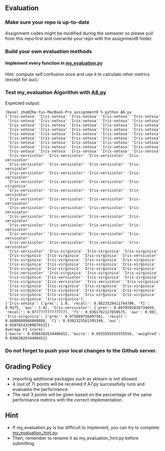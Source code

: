 ## Evaluation

### Make sure your repo is up-to-date

Assignment codes might be modified during the semester so please pull from this repo first and overwrite your repo with the assignment8 folder. 

### Build your own evaluation methods

#### Implement every function in [my_evaluation.py](https://github.com/hil-se/fds/blob/master/assignments/assignment8/my_evaluation.py)
Hint: compute self.confusion once and use it to calculate other metrics (except for auc).

### Test my_evaluation Algorithm with [A8.py](https://github.com/hil-se/fds/blob/master/assignments/assignment8/A8.py)

Expected output:
```
(base) zhe@Zhe-Yus-MacBook-Pro assignment8 % python A8.py 
['Iris-setosa' 'Iris-setosa' 'Iris-setosa' 'Iris-setosa' 'Iris-setosa'
 'Iris-setosa' 'Iris-setosa' 'Iris-setosa' 'Iris-setosa' 'Iris-setosa'
 'Iris-setosa' 'Iris-setosa' 'Iris-setosa' 'Iris-setosa' 'Iris-setosa'
 'Iris-setosa' 'Iris-setosa' 'Iris-setosa' 'Iris-setosa' 'Iris-setosa'
 'Iris-setosa' 'Iris-setosa' 'Iris-setosa' 'Iris-setosa' 'Iris-setosa'
 'Iris-setosa' 'Iris-setosa' 'Iris-setosa' 'Iris-setosa' 'Iris-setosa'
 'Iris-setosa' 'Iris-setosa' 'Iris-setosa' 'Iris-setosa' 'Iris-setosa'
 'Iris-setosa' 'Iris-setosa' 'Iris-setosa' 'Iris-setosa' 'Iris-setosa'
 'Iris-setosa' 'Iris-setosa' 'Iris-setosa' 'Iris-setosa' 'Iris-setosa'
 'Iris-versicolor' 'Iris-versicolor' 'Iris-versicolor' 'Iris-versicolor'
 'Iris-versicolor' 'Iris-versicolor' 'Iris-versicolor' 'Iris-versicolor'
 'Iris-versicolor' 'Iris-versicolor' 'Iris-versicolor' 'Iris-versicolor'
 'Iris-versicolor' 'Iris-versicolor' 'Iris-versicolor' 'Iris-virginica'
 'Iris-versicolor' 'Iris-versicolor' 'Iris-versicolor' 'Iris-versicolor'
 'Iris-versicolor' 'Iris-versicolor' 'Iris-versicolor' 'Iris-versicolor'
 'Iris-versicolor' 'Iris-versicolor' 'Iris-versicolor' 'Iris-versicolor'
 'Iris-versicolor' 'Iris-versicolor' 'Iris-versicolor' 'Iris-versicolor'
 'Iris-versicolor' 'Iris-versicolor' 'Iris-versicolor' 'Iris-versicolor'
 'Iris-versicolor' 'Iris-versicolor' 'Iris-versicolor' 'Iris-versicolor'
 'Iris-versicolor' 'Iris-versicolor' 'Iris-versicolor' 'Iris-versicolor'
 'Iris-versicolor' 'Iris-virginica' 'Iris-virginica' 'Iris-virginica'
 'Iris-virginica' 'Iris-virginica' 'Iris-virginica' 'Iris-versicolor'
 'Iris-virginica' 'Iris-virginica' 'Iris-virginica' 'Iris-virginica'
 'Iris-virginica' 'Iris-virginica' 'Iris-virginica' 'Iris-virginica'
 'Iris-virginica' 'Iris-virginica' 'Iris-virginica' 'Iris-virginica'
 'Iris-versicolor' 'Iris-virginica' 'Iris-virginica' 'Iris-virginica'
 'Iris-virginica' 'Iris-versicolor' 'Iris-virginica' 'Iris-virginica'
 'Iris-virginica' 'Iris-versicolor' 'Iris-versicolor' 'Iris-virginica'
 'Iris-virginica' 'Iris-virginica' 'Iris-virginica' 'Iris-virginica'
 'Iris-virginica' 'Iris-virginica' 'Iris-virginica' 'Iris-virginica'
 'Iris-virginica' 'Iris-virginica' 'Iris-virginica' 'Iris-virginica'
 'Iris-virginica' 'Iris-virginica']
{'Iris-setosa': {'prec': 1.0, 'recall': 0.8823529411764706, 'f1': 0.9375, 'auc': 1.0}, 'Iris-versicolor': {'prec': 0.8979591836734694, 'recall': 0.9777777777777777, 'f1': 0.9361702127659575, 'auc': 0.98}, 'Iris-virginica': {'prec': 0.975609756097561, 'recall': 0.8888888888888888, 'f1': 0.9302325581395349, 'auc': 0.9587654320987653}}
Average F1 scores: 
{'macro': 0.9366382634408452, 'micro': 0.9555555555555556, 'weighted': 0.9366382634408452}

```

### Do not forget to push your local changes to the Github server.

 
 ## Grading Policy
 - importing additional packages such as sklearn is not allowed.
 - 4 (out of 7) points will be received if A7.py successfully runs and evaluates the performance.
 - The rest 3 points will be given based on the percentage of the same performance metrics with the correct implementation.

## Hint
 - If my_evaluation.py is too difficult to implement, you can try to complete [my_evaluation_hint.py](https://github.com/hil-se/fds/blob/master/assignments/assignment8/my_evaluation_hint.py).
 - Then, remember to rename it as my_evaluation_hint.py before submitting. 

